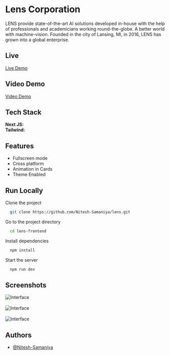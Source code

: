 # Lens Corporation

LENS provide state-of-the-art AI solutions developed in-house with the help of professionals and academicians working round-the-globe. A better world with machine-vision. Founded in the city of Lansing, MI, in 2016, LENS has grown into a global enterprise.

## Live

[Live Demo](https://lens-gold.vercel.app/)

## Video Demo

[Video Demo](https://drive.google.com/file/d/160jXOM8g1XwQ6w68tHaZ-3VlqpNoIx6r/view)

## Tech Stack

**Next JS:** 
<br/>
**Tailwind:** 

## Features

- Fullscreen mode
- Cross platform
- Animation in Cards
- Theme Enabled

## Run Locally

Clone the project

```bash
  git clone https://github.com/Nitesh-Samaniya/lens.git
```

Go to the project directory

```bash
  cd lens-frontend
```

Install dependencies

```bash
  npm install
```

Start the server

```bash
  npm run dev
```

## Screenshots

![Interface](https://masai-course.s3.ap-south-1.amazonaws.com/editor/uploads/2024-05-11/Screenshot%202024-05-11%20101939_408562.png)
<br />
<br />
![Interface](https://masai-course.s3.ap-south-1.amazonaws.com/editor/uploads/2024-05-11/Screenshot%202024-05-11%20102157_843947.png)
<br />
<br />
![Interface](https://masai-course.s3.ap-south-1.amazonaws.com/editor/uploads/2024-05-11/Screenshot%202024-05-11%20102409_366792.png)


## Authors

- [@Nitesh-Samaniya](https://github.com/Nitesh-Samaniya)
